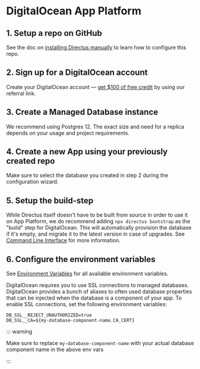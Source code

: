 # DigitalOcean App Platform

## 1. Setup a repo on GitHub

See the doc on [installing Directus manually](/guides/installation/manual) to learn how to configure this repo.

## 2. Sign up for a DigitalOcean account

Create your DigitalOcean account — [get $100 of free credit](https://m.do.co/c/4c0b6062c16e) by using our referral link.

## 3. Create a Managed Database instance

We recommend using Postgres 12. The exact size and need for a replica depends on your usage and project requirements.

## 4. Create a new App using your previously created repo

Make sure to select the database you created in step 2 during the configuration wizard.

## 5. Setup the build-step

While Directus itself doesn't have to be built from source in order to use it on App Platform, we do recommend adding `npx directus bootstrap` as the "build" step for DigitalOcean. This will automatically provision the database if it's empty, and migrate it to the latest version in case of upgrades. See [Command Line Interface](/reference/command-line-interface/#bootstrap-a-project) for more information.

## 6. Configure the environment variables

See [Environment Variables](/reference/environment-variables) for all available environment variables.

DigitalOcean requires you to use SSL connections to managed databases. DigitalOcean provides a bunch of aliases to often
used database properties that can be injected when the database is a component of your app. To enable SSL connections,
set the following environment variables:

```
DB_SSL__REJECT_UNAUTHORIZED=true
DB_SSL__CA=${my-database-component-name.CA_CERT}
```

::: warning

Make sure to replace `my-database-component-name` with your actual database component name in the above env vars

:::
